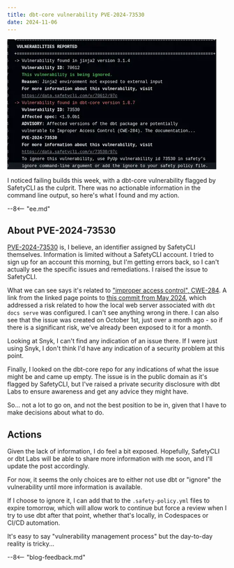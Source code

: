 ```yaml
---
title: dbt-core vulnerability PVE-2024-73530
date: 2024-11-06
---
```


![SafetyCLI check output for the vulnerability](./assets/vuln_report.webp)

I noticed failing builds this week, with a dbt-core vulnerability flagged by SafetyCLI as the culprit. There was no actionable information in the command line output, so here's what I found and my action.

--8<-- "ee.md"

<!-- more -->

## About PVE-2024-73530

[PVE-2024-73530](https://data.safetycli.com/v/73530/97c/) is, I believe, an identifier assigned by SafetyCLI themselves. Information is limited without a SafetyCLI account. I tried to sign up for an account this morning, but I'm getting errors back, so I can't actually see the specific issues and remediations. I raised the issue to SafetyCLI.

What we can see says it's related to ["improper access control", CWE-284](https://cwe.mitre.org/data/definitions/284.html). A link from the linked page points to [this commit from May 2024](https://github.com/dbt-labs/dbt-core/commit/0c08d7a19ad1740be3cb0b2e6d9d64f6537176f7), which addressed a risk related to how the local web server associated with `dbt docs serve` was configured. I can't see anything wrong in there. I can also see that the issue was created on October 1st, just over a month ago - so if there is a significant risk, we've already been exposed to it for a month.

Looking at Snyk, I can't find any indication of an issue there. If I were just using Snyk, I don't think I'd have any indication of a security problem at this point.

Finally, I looked on the dbt-core repo for any indications of what the issue might be and came up empty. The issue is in the public domain as it's flagged by SafetyCLI, but I've raised a private security disclosure with dbt Labs to ensure awareness and get any advice they might have.

So... not a lot to go on, and not the best position to be in, given that I have to make decisions about what to do.

## Actions

Given the lack of information, I do feel a bit exposed. Hopefully, SafetyCLI or dbt Labs will be able to share more information with me soon, and I'll update the post accordingly.

For now, it seems the only choices are to either not use dbt or "ignore" the vulnerability until more information is available.

If I choose to ignore it, I can add that to the `.safety-policy.yml` files to expire tomorrow, which will allow work to continue but force a review when I try to use dbt after that point, whether that's locally, in Codespaces or CI/CD automation.

It's easy to say "vulnerability management process" but the day-to-day reality is tricky...

--8<-- "blog-feedback.md"

